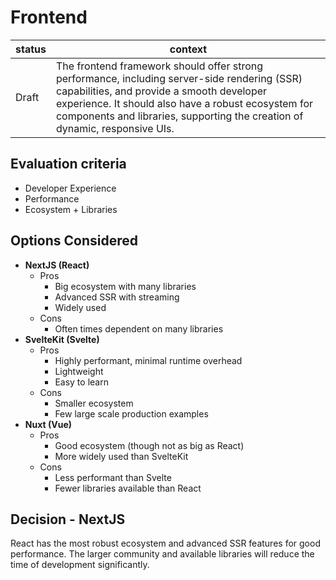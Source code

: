 # Frontend

| status  | context                                                                                                                                                                                           |
| ------- | ------------------------------------------------------------------------------------------------------------------------------------------------------------------------------------------------------- |
| Draft | The frontend framework should offer strong performance, including server-side rendering (SSR) capabilities, and provide a smooth developer experience. It should also have a robust ecosystem for components and libraries, supporting the creation of dynamic, responsive UIs. |

## Evaluation criteria

- Developer Experience
- Performance
- Ecosystem + Libraries

## Options Considered

- **NextJS (React)**
  - Pros
    - Big ecosystem with many libraries
    - Advanced SSR with streaming
    - Widely used
  - Cons
    - Often times dependent on many libraries
- **SvelteKit (Svelte)**
  - Pros
    - Highly performant, minimal runtime overhead
    - Lightweight
    - Easy to learn
  - Cons
    - Smaller ecosystem
    - Few large scale production examples
- **Nuxt (Vue)**
  - Pros
    - Good ecosystem (though not as big as React)
    - More widely used than SvelteKit
  - Cons
    - Less performant than Svelte
    - Fewer libraries available than React

## Decision - NextJS

React has the most robust ecosystem and advanced SSR features for good performance. The larger community and available libraries will reduce the time of development significantly.
